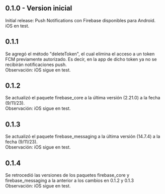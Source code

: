 ## 0.1.0 - Version inicial
Initial release: Push Notifications con Firebase disponibles para Android.
<br>iOS en test.

## 0.1.1
Se agregó el método "deleteToken", el cual elimina el acceso a un token FCM previamente autorizado. Es decir, en la app de dicho token ya no se recibirán notificaciones push.
<br>Observación: iOS sigue en test.

## 0.1.2
Se actualizó el paquete firebase_core a la última versión (2.21.0) a la fecha (9/11/23).
<br>Observación: iOS sigue en test.

## 0.1.3
Se actualizó el paquete firebase_messaging a la última versión (14.7.4) a la fecha (9/11/23).
<br>Observación: iOS sigue en test.

## 0.1.4
Se retrocedió las versiones de los paquetes firebase_core y firebase_messaging a la anterior a los cambios en 0.1.2 y 0.1.3
<br>Observación: iOS sigue en test.